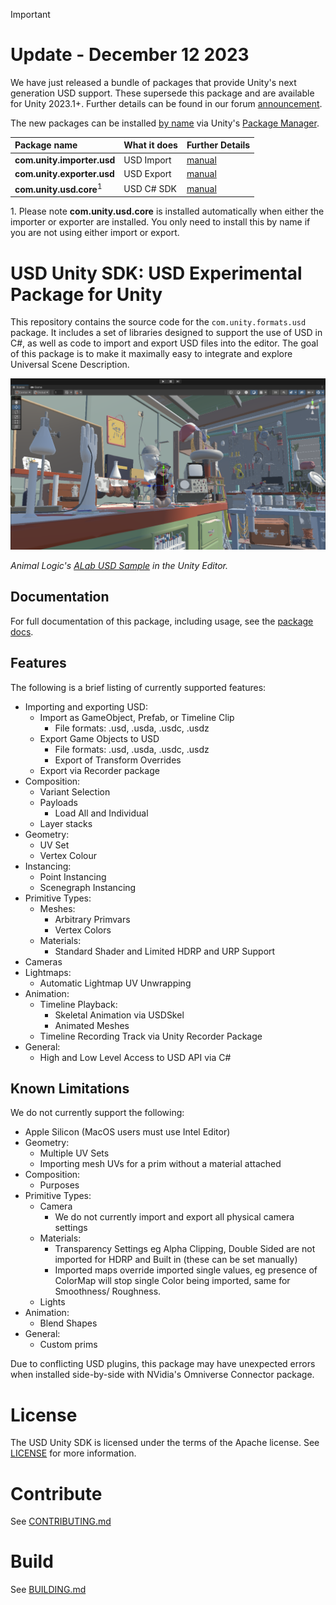 
>[!IMPORTANT]
> # Update - December 12 2023
> We have just released a bundle of packages that provide Unity's next generation USD support. These supersede this package and are available for Unity 2023.1+. Further details can be found in our forum [announcement](https://forum.unity.com/threads/new-openusd-packages-now-available.1524583/).
>
>The new packages can be installed [by name](https://docs.unity3d.com/2023.3/Documentation/Manual/upm-ui-quick.html) via Unity's [Package Manager](https://docs.unity3d.com/2023.3/Documentation/Manual/Packages.html).
>
> | Package name | What it does | Further Details |
> | :--- | :--- | :--- |
> | **com.unity.importer.usd** | USD Import | [manual](https://docs.unity3d.com/Packages/com.unity.importer.usd@1.0/manual/index.html) |
> | **com.unity.exporter.usd** | USD Export | [manual](https://docs.unity3d.com/Packages/com.unity.exporter.usd@1.0/manual/index.html) |
> | **com.unity.usd.core**<sup>1</sup> | USD C# SDK | [manual](https://docs.unity3d.com/Packages/com.unity.usd.core@1.0/manual/index.html) |
>
> 1\. Please note **com.unity.usd.core** is installed automatically when either the importer or exporter are installed. You only need to install this by name if you are not using either import or export.



# USD Unity SDK: USD Experimental Package for Unity

This repository contains the source code for the `com.unity.formats.usd` package. It includes a set of libraries designed to support the use of USD in C#, as well as code to import and export USD files into the editor. The goal of this package is to make it maximally easy to integrate and explore Universal Scene Description.

![Animal Logic's ALab USD Sample in the Unity Editor](package/com.unity.formats.usd/Documentation~/Images/USD_header.png)

*Animal Logic's [ALab USD Sample](https://animallogic.com/alab/) in the Unity Editor.*

## Documentation

For full documentation of this package, including usage, see the [package docs](package/com.unity.formats.usd/Documentation~/index.md).

## Features

The following is a brief listing of currently supported features:

* Importing and exporting USD:
    * Import as GameObject, Prefab, or Timeline Clip
        * File formats: .usd, .usda, .usdc, .usdz
    * Export Game Objects to USD
        * File formats: .usd, .usda, .usdc, .usdz
        * Export of Transform Overrides
    * Export via Recorder package
* Composition:
    * Variant Selection
    * Payloads
        * Load All and Individual
    * Layer stacks
* Geometry:
    * UV Set
    * Vertex Colour
* Instancing:
    * Point Instancing
    * Scenegraph Instancing
* Primitive Types:
    * Meshes:
        * Arbitrary Primvars
        * Vertex Colors
    * Materials:
        * Standard Shader and Limited HDRP and URP Support
* Cameras
* Lightmaps:
    * Automatic Lightmap UV Unwrapping
* Animation:
    * Timeline Playback:
        * Skeletal Animation via USDSkel
        * Animated Meshes
    * Timeline Recording Track via Unity Recorder Package
* General:
    * High and Low Level Access to USD API via C#

## Known Limitations

We do not currently support the following:

* Apple Silicon (MacOS users must use Intel Editor)
* Geometry:
    * Multiple UV Sets
    * Importing mesh UVs for a prim without a material attached
* Composition:
    * Purposes
* Primitive Types:
    * Camera
        * We do not currently import and export all physical camera settings
    * Materials:
        * Transparency Settings eg Alpha Clipping, Double Sided are not imported for HDRP and Built in (these can be set manually)
        * Imported maps override imported single values, eg presence of ColorMap will stop single Color being imported, same for Smoothness/ Roughness.
    * Lights
* Animation:
    * Blend Shapes
* General:
    * Custom prims

Due to conflicting USD plugins, this package may have unexpected errors when installed side-by-side with NVidia's Omniverse Connector package.

# License

The USD Unity SDK is licensed under the terms of the Apache
license. See [LICENSE](LICENSE) for more information.

# Contribute

See [CONTRIBUTING.md](CONTRIBUTING.md)

# Build
See [BUILDING.md](BUILDING.md)
